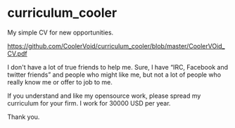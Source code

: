 # curriculum_cooler
My simple CV for new opportunities.

https://github.com/CoolerVoid/curriculum_cooler/blob/master/CoolerVOid_CV.pdf

I don't have a lot of true friends to help me. Sure, I have “IRC, Facebook and twitter friends” and people who might like me, but not a lot of people who really know me or offer to job to me.

If you understand and like my opensource work, please spread my curriculum for your firm.
I work for 30000 USD per year.

Thank you.
